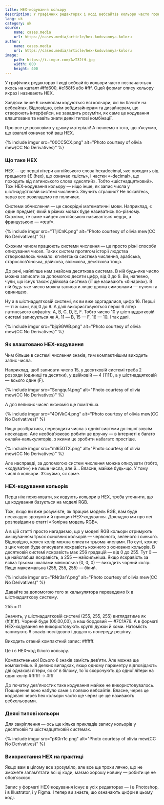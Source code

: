 ```yaml
---
title: HEX-кодування кольору
description: У графічних редакторах і коді вебсайтів кольори часто позначаються якось на кшталт #ffd600, #с158f5 або #fff. Оцей формат опису кольору якраз і називають HEX.
lang: uk
category: uk
source:
    name: cases.media
    url: https://cases.media/article/hex-koduvannya-koloru
author:
    name: cases.media
    url: https://cases.media/article/hex-koduvannya-koloru
image:
    path: https://i.imgur.com/AzI32fH.jpg
    width: 800
    height: 400
---
```


У графічних редакторах і коді вебсайтів кольори часто позначаються якось на кшталт #ffd600, #с158f5 або #fff. 
Оцей формат опису кольору якраз і називають HEX.

Завдяки лише 6 символам кодуються всі кольори, які ви бачите на вебсайтах. Відповідно, всім вебдизайнерам та дизайнерам, 
що створюють інтерфейси, не завадить розуміти, як саме це кодування влаштоване та навіть знати деякі типові комбінації.

Про все це розповімо у цьому матеріалі! А почнемо з того, що з’ясуємо, що взагалі означає той ваш HEX.

{% include imgur src="00CC5CX.png" alt="Photo courtesy of olivia mew(CC No Derivatives)" %}

### Що таке HEX

HEX — це перші літери англійського слова hexadecimal, яке походить від грецького έξ (hex), що означає «шість», і частки 
«-decimal», що походить від латинського слова «десятий». Тобто «шістнадцятковий». Тож HEX-кодування кольору — ніщо інше, 
як запис числа у шістнадцятковій системі числення. Звучить страшно? Не лякайтесь, зараз все розкладемо по поличках.

Системи обчислення — це своєрідні математичні мови. Наприклад, є один предмет, який в різних мовах буде називатись по-різному. 
Скажімо, те саме «яйце» англійською називається «egg», а французькою — «œuf».

{% include imgur src="T1jlCnK.png" alt="Photo courtesy of olivia mew(CC No Derivatives)" %}

Схожим чином працюють системи числення — це просто різні способи описування чисел. Таких систем протягом історії людства 
створювалось чимало: єгипетська система числення, арабська, старослов’янська, двійкова, вісімкова, десяткова тощо.

До речі, найліпше нам знайома десяткова система. В ній будь-яке число можна записати за допомогою десяти цифр, від 0 до 9. 
Ви, напевно, чули, що існує також двійкова система (її ще називають «бінарна»). В ній будь-яке число можна записати лише 
двома символами — нулем та одиницею.

Ну а в шістнадцятковій системі, як ви вже здогадалися, цифр 16. Перші — ті ж самі, від 0 до 9. А далі використовуються 
перші 6 літер латинського алфавіту: A, B, C, D, E, F. Тобто число 10 у шістнадцятковій системі записується як 
А, 11 — B, 15 — F, 16 — 10. І так далі.

{% include imgur src="bjq9GWB.png" alt="Photo courtesy of olivia mew(CC No Derivatives)" %}

### Як влаштовано HEX-кодування

Чим більше в системі числення знаків, тим компактнішим виходить запис числа.

Наприклад, щоб записати число 15, у десятковій системі треба 2 розряди (одиниці та десятки), у двійковій — 4 (1111), 
а у шістнадцятковій — всього один (F).

{% include imgur src="SongquN.png" alt="Photo courtesy of olivia mew(CC No Derivatives)" %}

А для великих чисел економія ще помітніша.

{% include imgur src="4OtVkC4.png" alt="Photo courtesy of olivia mew(CC No Derivatives)" %}

Якщо розібратися, переводити числа з однієї системи до іншої зовсім нескладно. Але необов'язково робити це вручну — в 
інтернеті є багато онлайн-калькуляторів, з якими це зробити набагато простіше.

{% include imgur src="ml65OTX.png" alt="Photo courtesy of olivia mew(CC No Derivatives)" %}

Але насправді, за допомогою систем числення можна описувати (тобто, «кодувати») не лише числа, але й… Власне, майже будь-що. 
У тому числі й кольори. З’ясуймо, як саме.

### HEX-кодування кольорів 

Перш ніж пояснювати, як кодують кольори в HEX, треба уточнити, що це кодування базується на моделі RGB.

Тож, якщо ви вже розумієте, як працює модель RGB, вам буде нескладно зрозуміти й принцип HEX-кодування. Докладно ми про 
неї розповідали в статті «Колірна модель RGB».

А в цій статті просто нагадаємо, що у моделі RGB кольори отримують змішуванням трьох основних кольорів — червоного, 
зеленого і синього. Відповідно, кожен колір можна описати трьома числами. По суті, кожне з цих чисел буде описувати 
яскравість кожного з основних кольорів. В десятковій системі яскравість має 256 градацій — від 0 до 255. Тут 0 — це 
найслабша яскравість, а 255 — найсильніша. Якщо яскравість за всіма трьома шкалами мінімальна (0, 0, 0) — виходить чорний 
колір. Якщо максимальна (255, 255, 255) — білий.

{% include imgur src="RNr3arY.png" alt="Photo courtesy of olivia mew(CC No Derivatives)" %}

Давайте за допомогою того ж калькулятора переведемо їх в шістнадцяткову систему.

255 = ff

Значить, у шістнадцятковій системі (255, 255, 255) виглядатиме як (ff,ff,ff). Чорний буде (00,00,00), а наш бордовий — #7C1A76. 
А в форматі HEX-кодування не використовують круглі дужки й коми. Натомість записують 6 знаків послідовно і додають попереду 
решітку.

Виходить отакий компактний запис: #ffffff.

Це і є HEX-код білого кольору.

Компактненько! Всього 6 знаків замість дев’яти. Але можна ще компактніше. В деяких випадках, якщо одному параметру відповідають 
дві однакові літери, як от в білому, то їх скорочують до одної літери на один колір #ffffff → #fff

До початку дев'яностих таке кодування майже не використовувалось. Поширення воно набуло саме з появою вебсайтів. 
Власне, через це кодовані через hex кольори часто ще через це ще називають вебкольорами.

### Деякі типові кольори

Для закріплення — ось ще кілька прикладів запису кольорів у десятковій та шістнадцятковій системах.

{% include imgur src="pK0rr1c.png" alt="Photo courtesy of olivia mew(CC No Derivatives)" %}

### Використання HEX на практиці

Якщо вам в цілому все зрозуміло, але все ще трохи лячно, що не зможете запам’ятати всі ці коди, маємо хорошу новину 
— робити це не обов’язково.

Запис у форматі HEX-кодування існує в усіх редакторах — і в Photoshop, і в Illustrator, і у Figma. І тепер ви знаєте, 
що означають цифри в цьому коді.












